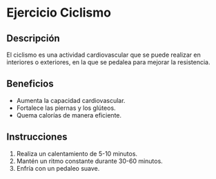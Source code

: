# Ejercicio Ciclismo

## Descripción
El ciclismo es una actividad cardiovascular que se puede realizar en interiores o exteriores, en la que se pedalea para mejorar la resistencia.

## Beneficios
- Aumenta la capacidad cardiovascular.
- Fortalece las piernas y los glúteos.
- Quema calorías de manera eficiente.

## Instrucciones
1. Realiza un calentamiento de 5-10 minutos.
2. Mantén un ritmo constante durante 30-60 minutos.
3. Enfría con un pedaleo suave.
